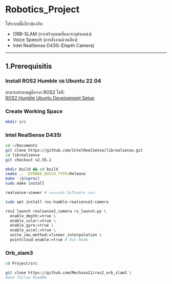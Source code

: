 # Robotics_Project

โปรเจกต์นี้เกี่ยวข้องกับ:
- ORB-SLAM (การสร้างแผนที่และระบุตำแหน่ง)
- Voice Speech (การสั่งงานด้วยเสียง)
- Intel RealSense D435i (Depth Camera)

---
## 1.Prerequisitis
### Install ROS2 Humble บน Ubuntu 22.04
สามารถทำตามคู่มือจาก ROS2 ได้ที่:  
[ROS2 Humble Ubuntu Development Setup](https://docs.ros.org/en/humble/Installation/Alternatives/Ubuntu-Development-Setup.html)

### Create Working Space
```bash
mkdir src
```
### Intel RealSense D435i 
```bash
cd ~/Documents
git clone https://github.com/IntelRealSense/librealsense.git
cd librealsense
git checkout v2.55.1

mkdir build && cd build
cmake .. -DCMAKE_BUILD_TYPE=Release
make -j$(nproc)
sudo make install

realsense-viewer # ทดสอบเปิด Software กล้อง

sudo apt install ros-humble-realsense2-camera

ros2 launch realsense2_camera rs_launch.py \
  enable_depth:=true \
  enable_color:=true \
  enable_gyro:=true \
  enable_accel:=true \
  unite_imu_method:=linear_interpolation \
  pointcloud.enable:=true # Run Node
```

### Orb_slam3

```bash
cd Project/src

git clone https://github.com/Mechazo11/ros2_orb_slam3 \ 
#and follow ReadMe

```